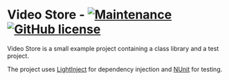 # Video Store -  [![Maintenance](https://img.shields.io/badge/Maintained%3F-yes-green.svg)](https://bitbucket.org/lbesson/ansi-colors) [![GitHub license](https://img.shields.io/github/license/Naereen/StrapDown.js.svg)](https://github.com/Naereen/StrapDown.js/blob/master/LICENSE)




Video Store is a small example project containing a class library and a test project. 

The project uses [LightInject](https://www.lightinject.net/) for dependency injection and [NUnit](https://nunit.org/) for testing.
